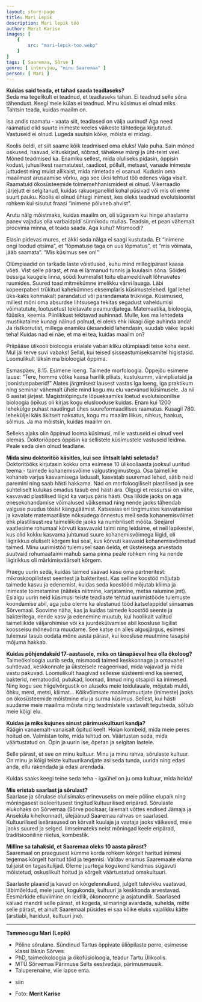```yaml
---
layout: story-page
title: Mari Lepik
description: Mari lepik töö
author: Merit Karise
images: [
    {
        src: "mari-lepik-too.webp"
    }
]
tags: [ Saaremaa, Sõrve ]
genre: [ intervjuu, "minu Saaremaa" ]
person: [ Mari ]
---
```


<!-- # {{$doc.title}} -->

**Kuidas said teada, et tahad saada teadlaseks?** \
Seda ma tegelikult ei teadnud, et teadlaseks tahan. Ei teadnud selle sõna tähendust. Keegi meie külas ei teadnud. Minu küsimus ei olnud miks. Tahtsin teada, kuidas maailm on.

Isa andis raamatu - vaata siit, teadlased on välja uurinud! Aga need raamatud olid suurte inimeste keeles väikeste tähtedega kirjutatud. Vastuseid ei olnud. Lugeda suutsin kõike, mõista ei midagi.

Koolis öeldi, et siit saame kõik teadmised oma eluks! Vale puha. Sain mõned oskused, haavad, kiituskirjad, sõbrad, tähekese märgi ja üht-teist veel. Mõned teadmised ka. Enamiku sellest, mida oluliseks pidasin, õppisin kodust, juhuslikest raamatutest, raadiost, põllult, metsast, vanade inimeste juttudest ning muist allikaist, mida nimetada ei osanud. Kudusin oma maailmast arusaamise võrku, aga see üksi tehtud töö edenes väga visalt. Raamatuid ökosüsteemide toimemehhanismidest ei olnud. Vikerraadio järjejutt ei selgitanud, kuidas rakuorganellid kohal püsivad või mis oli enne suurt pauku. Koolis ei olnud ühtegi inimest, kes oleks teadnud evolutsioonist rohkem kui sisutut fraasi “inimene põlvneb ahvist”. 

Arutu nälg mõistmaks, kuidas maailm on, oli sügavam kui hinge ahastama panev vajadus olla varbaidpidi sünnikodu mullas. Teadsin, et pean vähemalt proovima minna, et teada saada. Aga kuhu? Mismoodi?

Elasin pidevas mures, et äkki seda nälga ei saagi kustutada. Et “inimene ongi loodud otsima”, et “lõpmatuse taga on uus lõpmatus”, et “mis vöimata, jääb saamata”. “Mis küsimus see on!” 

Olümpiaadid on tarkade laste võistlused, kuhu mind millegipärast kaasa võeti. Vist selle pärast, et ma ei lärmanud tunnis ja kuulasin sõna. Sõideti bussiga kaugele linna, söödi kummalist toitu ebameeldivalt lõhnavates ruumides. Suured toad mitmekümne imelikku värvi lauaga. Läbi kopeerpaberi trükitud kahekümnes eksemplaris küsimustelehed. Igal lehel üks-kaks kohmakalt parandatud või parandamata trükiviga. Küsimused, millest mõni oma absurdse lihtsusega tekitas segadust vaheldumisi võimatutute, lootusetust tekitavate peamurdjatega. Matemaatika, bioloogia, füüsika, keemia. Piinlikkust tekitavad auhinnad. Mulle, kes ma lehtedeta mustikataime kunagi näinud polnud, ei oleks ehk ikkagi õige auhinda anda! Ja ristkorrutist, millega enamiku ülesandeid lahendasin, suudab väike lapski teha! Kuidas nad ei näe, et ma ei tea, kuidas maailm on?

Priipääse ülikooli bioloogia erialale vabariikliku olümpiaadi teise koha eest. Mul jäi terve suvi vabaks! Sellal, kui teised sisseastumiseksamitel higistasid. Loomulikult läksin ma bioloogiat õppima.

Esmaspäev, 8.15. Esimene loeng. Taimede morfoloogia. Õppejõu esimene lause: 
“Tere, homme võtke kaasa harilik pliiats, kustukumm, värvipliiatsid ja joonistuspaberid!”
Alates järgmisest lausest vastas iga loeng, iga praktikum ning seminar vähemalt ühele mind kogu mu elu vaevanud küsimusele. Ja nii 6 aastat järjest. Magistriõpingute lõpueksamiks loetud evolutsioonilise bioloogia õpikus oli kirjas kogu eluslooduse kuidas. Enam kui 1200 lehekülge puhast naudingut ühes suureformaadilises raamatus. Kusagil 780. leheküljel käis äkitselt naksatus, kogu mu maailm liikus, nihkus, haakus, sõlmus. Ja ma mõistsin, kuidas maailm on.

Selleks ajaks olin õppinud looma küsimusi, mille vastuseid ei olnud veel olemas. Doktoriõppes õppisin ka sellistele küsimustele vastuseid leidma. Peale seda olen olnud teadlane.

**Mida sinu doktoritöö käsitles, kui see lihtsalt lahti seletada?** \
Doktoritööks kirjutasin kokku oma esimese 10 ülikooliaasta jooksul uuritud teema - taimede kohanemisvõime valgustingimustega. Osa taimeliike kohaneb varjus kasvamisega ladusalt, kasvatab suuremad lehed, sätib neid paremini ning saab hästi hakkama. Nad on morfoloogiliselt plastilised ja see suhteliselt kulukas omadus tasub end hästi ära. Olgugi et ressurssi on vähe, kasvavad plastilised liigid ka varjus päris hästi. Osa liikide jaoks on aga enesekohandamise võimalused väiksemad ning nende jaoks tähendab valguse puudus tõsist kängujäämist. Katseaias eri tingimustes kasvatamise ja kavalate matemaatiliste nõksudega õnnestus meil seda kohanemisvõimet ehk plastilisust rea taimeliikide jaoks ka numbriliselt mõõta. Seejärel vaatlesime rohumaal kõrvuti kasvavaid taimi ning leidsime, et neil lapikestel, kus olid kokku kasvama juhtunud suure kohanemisvõimega liigid, oli liigirikkus oluliselt kõrgem kui seal, kus kõrvuti kasvasid kohanemisvõimetud taimed. Minu uurimistöö tulemusel saan öelda, et üksteisega arvestada suutvaid rohumaataimi mahub sama pinna peale rohkem ning ka nende liigirikkus oli märkimisväärselt kõrgem.

Praegu uurin seda, kuidas taimed saavad kasu oma partneritest: mikroskoopilistest seentest ja bakteritest. Kas selline koostöö mõjutab taimede kasvu ja edenemist, kuidas seda koostööd mõjutab kliima ja inimeste toimetamine (näiteks niitmine, karjatamine, metsa raiumine jmt). Esialgu uurin neid küsimusi teiste teadlaste tehtud uurimistööde tulemuste koondamise abil, aga juba oleme ka alustanud tööd katselappidel siinsamas Sõrvemaal. Soovime näha, kas ja kuidas taimede koostöö seente ja bakteritega, nende kasv ja edenemine muutub, kui hoolikalt valitud taimeliikide väljarohimise või ka juurdekülvamise abil koosluse liigilist koosseisu mõnevõrra muudame. See katse on alles algusjärgus, esimesi tulemusi tasub oodata mõne aasta pärast, kui koosluse muutmine tasapisi mõjuma hakkab.

**Kuidas põhjendaksid 17-aastasele, miks on tänapäeval hea olla ökoloog?** \
Taimeökoloogia uurib seda, mismoodi taimed keskkonnaga ja omavahel suhtlevad, keskkonnale ja üksteisele reageerivad, mida vajavad ja mida vastu pakuvad. Loomulikult haagivad sellesse süsteemi end ka seened, bakterid, nematoodid, putukad, loomad, linnud ning otsapidi ka inimesed. Ning kogu see hiigelvõrgustik on aluseks meie toidulauale, mõjutab muldi, õhku, merd, metsi, kliimat…  Kõikvõimsate maailmamuutjate (inimeste) jaoks on ökosüsteemide mõistmine elu ja surma küsimus. Sellest, kui hästi suudame meie maailma mõista ning teadmistele vastavalt tegutseda, sõltub meie kõigi elu. 

**Kuidas ja miks kujunes sinust pärimuskultuuri kandja?** \
Räägin vanaemalt-vanaisalt õpitud keelt. Hoian kombeid, mida meie peres hoitud on. Valmistan toite, mida tehtud on. Väärtustan seda, mida väärtustatud on. Õpin ja uurin ise, õpetan ja selgitan lastele. 

Selle pärast, et see on minu kultuur. Minu ja minu rahva, sõrulaste kultuur. On minu ja kõigi teiste kultuurikandjate asi seda tunda, uurida ning edasi anda, ellu rakendada ja edasi arendada. 

Kuidas saaks keegi teine seda teha - igaühel on ju oma kultuur, mida hoida!

**Mis eristab saarlast ja sõrulast?** \
Saarlase ja sõrulase olulisimaks erinevuseks on meie põline elupaik ning mõningasest isoleeritusest tingitud kultuurilised eripärad. Sõrulaste elukohaks on Sõrvemaa (Sõrve poolsaar, laiemalt võttes endised Jämaja ja Anseküla kihelkonnad), ülejäänud Saaremaa rahvas on saarlased. Kultuurilised iseärasused on kõrvalt kuulaja ja vaataja jaoks väikesed, meie jaoks suured ja selged. Ilmseimateks neist mõningad keele eripärad, traditsiooniline riietus, kombestik. 
 
**Milline sa tahaksid, et Saaremaa oleks 10 aasta pärast?** \
Saaremaal on praegusest kümme korda rohkem kõrgelt haritud inimesi tegemas kõrgelt haritud töid ja tegemisi. Valdav enamus Saaremaale elama tulijaist on tagasitulijad. Oleme juurtega kogukond kandmas sügavuti mõistetud, oskuslikult hoitud ja kõrgelt väärtustatud omakultuuri. 

Saarlaste plaanid ja kavad on kõrgelennulised, julgelt tulevikku vaatavad, läbimõeldud, meie juuri, kogukonda, kultuuri ja keskkonda arvestavad. Eesmärkide elluviimine on leidlik, ökonoomne ja asjatundlik. Saarlased käivad mandril selle pärast, et kogeda, silmaringi avardada, suhelda, mitte selle pärast, et ainult Saaremaal püsides ei saa kõike eluks vajalikku kätte (arstiabi, haridust, kultuuri jne). 

* * *

**Tammeougu Mari (Lepik)**

- Põline sõrulane. Sündinud Tartus õppivate üliõpilaste perre, esimesse klassi läksin Sõrves.
- PhD, taimeökoloogia ja ökofüsioloogia, teadur Tartu Ülikoolis.
- MTÜ Sörvemaa Pärimuse Selts eestvedaja, pärimusmuusik.
- Taluperenaine, viie lapse ema.


<story-author :author="author"></story-author>

<details-wrapper summary="Mis mõtted tekkisid?">

- siin

</details-wrapper>

<details-wrapper summary="Allikad" class="text-sm" icon="icon-park-outline:document-folder">

- Foto: **Merit Karise**

</details-wrapper>

